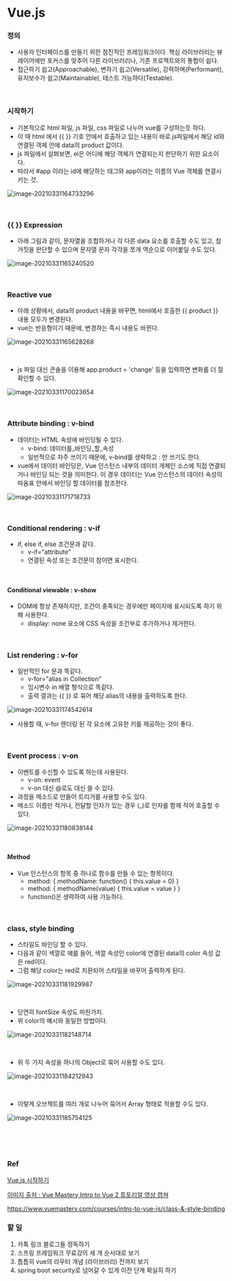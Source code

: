 # Vue.js

### 정의

* 사용자 인터페이스를 만들기 위한 점진적인 프레임워크이다. 핵심 라이브러리는 뷰 레이어에만 포커스를 맞추어 다른 라이브러리나, 기존 프로젝트와의 통합이 쉽다.
* 접근하기 쉽고(Approachable), 변하기 쉽고(Versatile), 강력하며(Performant), 유지보수가 쉽고(Maintainable), 테스트 가능하다(Testable).

<br/>

### 시작하기

* 기본적으로 html 파일, js 파일, css 파일로 나누어 vue를 구성하는듯 하다.
* 이 때 html 에서 {{ }} 기호 안에서 호출하고 있는 내용이 바로 js파일에서 해당 id와 연결된 객체 안에 data의 product 값이다.
* js 파일에서 살펴보면, el은 어디에 해당 객체가 연결되는지 판단하기 위한 요소이다.
* 따라서 #app 이라는 id에 해당하는 태그와 app이라는 이름의 Vue 객체를 연결시키는 것.

![image-20210331164733296](./images/image-20210331164733296.png)



<br/>

### {{ }} Expression

* 아래 그림과 같이, 문자열을 조합하거나 각 다른 data 요소를 호출할 수도 있고, 참 거짓을 판단할 수 있으며 문자열 문자 각각을 쪼개 역순으로 이어붙일 수도 있다.

![image-20210331165240520](./images/image-20210331165240520.png)

<br/>

### Reactive vue

* 아래 상황에서, data의 product 내용을 바꾸면, html에서 호출한 {{ product }} 내용 모두가 변경된다.
* vue는 반응형이기 때문에, 변경하는 즉시 내용도 바뀐다.

![image-20210331165628268](./images/image-20210331165628268.png)

<br/>

* js 파일 대신 콘솔을 이용해 app.product = 'change' 등을 입력하면 변화를 더 잘 확인할 수 있다.

![image-20210331170023654](./images/image-20210331170023654.png)

<br/>

### Attribute binding : v-bind

* 데이터는 HTML 속성에 바인딩될 수 있다.
  * v-bind: 데이터를\_바인딩\_할\_속성
  * 일반적으로 자주 쓰이기 때문에, v-bind를 생략하고 : 만 쓰기도 한다.
* vue에서 데이터 바인딩은, Vue 인스턴스 내부의 데이터 개체인 소스에 직접 연결되거나 바인딩 되는 것을 의미한다. 이 경우 데이터는 Vue 인스턴스의 데이터 속성의 따옴표 안에서 바인딩 할 데이터를 참조한다.

![image-20210331171718733](./images/image-20210331171718733.png)

<br/>

### Conditional rendering : v-if

* if, else if, else 조건문과 같다.
  * v-if="attribute"
  * 연결된 속성 또는 조건문이 참이면 표시한다.

<br/>

#### Conditional viewable : v-show

* DOM에 항상 존재하지만, 조건이 충족되는 경우에만 페이지에 표시되도록 하기 위해 사용한다.
  * display: none 요소에 CSS 속성을 조건부로 추가하거나 제거한다.

<br/>

### List rendering : v-for

* 일반적인 for 문과 똑같다.
  * v-for="alias in Collection"
  * 임시변수 in 배열 형식으로 똑같다.
  * 출력 결과는 {{ }} 로 묶어 해당 alias의 내용을 출력하도록 한다.

![image-20210331174542614](./images/image-20210331174542614.png)

* 사용할 때, v-for 렌더링 된 각 요소에 고유한 키를 제공하는 것이 좋다.

<br/>

### Event process : v-on

* 이벤트를 수신할 수 있도록 하는데 사용된다.
  * v-on: event
  * v-on 대신 @로도 대신 쓸 수 있다.
* 과정을 메소드로 만들어 트리거를 사용할 수도 있다.
* 메소드 이름만 적거나, 전달할 인자가 있는 경우 (_)로 인자를 함께 적어 호출할 수 있다.

![image-20210331180838144](./images/image-20210331180838144.png)

<br/>

#### Method

* Vue 인스턴스의 항목 중 하나로 함수를 만들 수 있는 항목이다.
  * method: { methodName: function() {  this.value = 0} }
  * method: { methodName(value) { this.value = value } }
  * function()은 생략하여 사용 가능하다.

<br/>

### class, style binding

* 스타일도 바인딩 할 수 있다.
* 다음과 같이 색깔로 예를 들어, 색깔 속성인 color에 연결된 data의 color 속성 값은 red이다.
* 그럼 해당 color는 red로 치환되어 스타일을 바꾸어 출력하게 된다.

![image-20210331181929987](./images/image-20210331181929987.png)

<br/>

* 당연히 fontSize 속성도 마찬가지.
* 위 color의 예시와 동일한 방법이다.

![image-20210331182148714](./images/image-20210331182148714.png)

<br/>

* 위 두 가지 속성을 하나의 Object로 묶어 사용할 수도 있다.

![image-20210331184212943](./images/image-20210331184212943.png)

<br/>

* 이렇게 오브젝트를 여러 개로 나누어 묶어서 Array 형태로 적용할 수도 있다.

![image-20210331185754125](./images/image-20210331185754125.png)

<br/>

<br/>

<br/>

### Ref

[Vue.js 시작하기](https://kr.vuejs.org/v2/guide/index.html#Vue-js%EA%B0%80-%EB%AC%B4%EC%97%87%EC%9D%B8%EA%B0%80%EC%9A%94)

[이미지 출처 : Vue Mastery Intro to Vue  2 튜토리얼 영상 캡쳐](https://www.vuemastery.com/courses/intro-to-vue-js/vue-instance/)

https://www.vuemastery.com/courses/intro-to-vue-js/class-&-style-binding



### 할 일

1. 카톡 링크 블로그들 정독하기
2. 스프링 프레임워크 무료강의 세 개 순서대로 보기
3. 틈틈히 vue의 라우터 개념 (라이브러리) 전까지 보기
4. spring boot security로 넘어갈 수 있게 이전 단계 확실히 하기